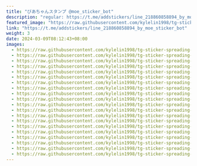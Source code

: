 ```yaml
---
title: "びあちゃんスタンプ @moe_sticker_bot"
description: "regular: https://t.me/addstickers/line_218860858894_by_moe_sticker_bot"
featured_image: "https://raw.githubusercontent.com/kylelin1998/tg-sticker-spreading-worldwide-images/main/img/a91ae115-7dd0-41d4-b737-120f929e569f.jpg"
link: "https://t.me/addstickers/line_218860858894_by_moe_sticker_bot"
weight: 3
date: 2024-03-09T08:12:43+08:00
images:
  - https://raw.githubusercontent.com/kylelin1998/tg-sticker-spreading-worldwide-images/main/img/a91ae115-7dd0-41d4-b737-120f929e569f.jpg
  - https://raw.githubusercontent.com/kylelin1998/tg-sticker-spreading-worldwide-images/main/img/6eb6e542-5486-4f8f-9a32-f5f9b5283fed.jpg
  - https://raw.githubusercontent.com/kylelin1998/tg-sticker-spreading-worldwide-images/main/img/d1bab23e-c0bd-4e9b-8ce3-c3d6487dd8b9.jpg
  - https://raw.githubusercontent.com/kylelin1998/tg-sticker-spreading-worldwide-images/main/img/20c04acb-842c-41e6-a384-032af1073c9c.jpg
  - https://raw.githubusercontent.com/kylelin1998/tg-sticker-spreading-worldwide-images/main/img/8fb40e2e-de8e-4634-b7ed-4d32074ca35e.jpg
  - https://raw.githubusercontent.com/kylelin1998/tg-sticker-spreading-worldwide-images/main/img/4befa7d0-a65e-4719-8b6a-c056e3cc2f4f.jpg
  - https://raw.githubusercontent.com/kylelin1998/tg-sticker-spreading-worldwide-images/main/img/3964b6e4-672a-463f-8e3a-efad663838e6.jpg
  - https://raw.githubusercontent.com/kylelin1998/tg-sticker-spreading-worldwide-images/main/img/73118163-bb0b-482d-8c6f-15b9fc138239.jpg
  - https://raw.githubusercontent.com/kylelin1998/tg-sticker-spreading-worldwide-images/main/img/9c71c8bf-4a5c-4eb6-94c6-472e80106611.jpg
  - https://raw.githubusercontent.com/kylelin1998/tg-sticker-spreading-worldwide-images/main/img/cdb74c86-1c7e-438b-8574-b2b09c420879.jpg
  - https://raw.githubusercontent.com/kylelin1998/tg-sticker-spreading-worldwide-images/main/img/2f8fc210-eb60-4833-8011-b23b53c43ebf.jpg
  - https://raw.githubusercontent.com/kylelin1998/tg-sticker-spreading-worldwide-images/main/img/8ba4edbd-7029-41e0-9427-a876e6993657.jpg
  - https://raw.githubusercontent.com/kylelin1998/tg-sticker-spreading-worldwide-images/main/img/caa2b53f-7c02-456a-8361-354194047a5b.jpg
  - https://raw.githubusercontent.com/kylelin1998/tg-sticker-spreading-worldwide-images/main/img/1c4e65aa-4a4e-4f9b-8714-318a6a4810e0.jpg
  - https://raw.githubusercontent.com/kylelin1998/tg-sticker-spreading-worldwide-images/main/img/887eee1c-b7a8-48b4-b9e7-2272c1f95148.jpg
  - https://raw.githubusercontent.com/kylelin1998/tg-sticker-spreading-worldwide-images/main/img/db387030-b51f-4a64-9b11-ca311a5be660.jpg
  - https://raw.githubusercontent.com/kylelin1998/tg-sticker-spreading-worldwide-images/main/img/a667dee6-407b-4cf2-bc10-834a10040328.jpg
  - https://raw.githubusercontent.com/kylelin1998/tg-sticker-spreading-worldwide-images/main/img/83bff06a-315c-48d6-8540-39b414141b07.jpg
  - https://raw.githubusercontent.com/kylelin1998/tg-sticker-spreading-worldwide-images/main/img/a0db1d45-52c4-4eac-8f81-460abac1ade9.jpg
  - https://raw.githubusercontent.com/kylelin1998/tg-sticker-spreading-worldwide-images/main/img/d6612e96-5ba4-4744-a9a2-58be35337a72.jpg
---
```

